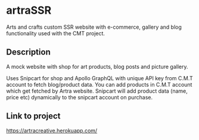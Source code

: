 # artraSSR

Arts and crafts custom SSR website with e-commerce, gallery and blog functionality used with the CMT project.

## Description

A mock website with shop for art products, blog posts and picture gallery.

Uses Snipcart for shop and Apollo GraphQL with unique API key from C.M.T account to fetch blog/product data. You can add products in C.M.T account which get fetched by Artra website. Snipcart will add product data (name, price etc) dynamically to the snipcart account on purchase.

## Link to project

https://artracreative.herokuapp.com/